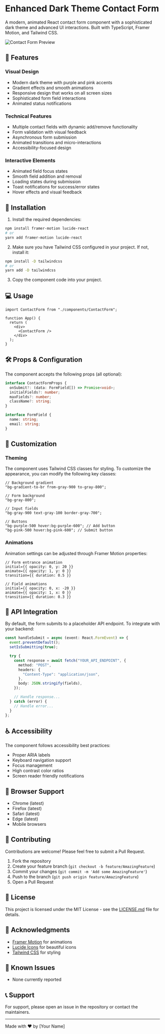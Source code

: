 # Enhanced Dark Theme Contact Form

A modern, animated React contact form component with a sophisticated dark theme and advanced UI interactions. Built with TypeScript, Framer Motion, and Tailwind CSS.

![Contact Form Preview](/api/placeholder/800/400)

## 🌟 Features

### Visual Design

- Modern dark theme with purple and pink accents
- Gradient effects and smooth animations
- Responsive design that works on all screen sizes
- Sophisticated form field interactions
- Animated status notifications

### Technical Features

- Multiple contact fields with dynamic add/remove functionality
- Form validation with visual feedback
- Asynchronous form submission
- Animated transitions and micro-interactions
- Accessibility-focused design

### Interactive Elements

- Animated field focus states
- Smooth field addition and removal
- Loading states during submission
- Toast notifications for success/error states
- Hover effects and visual feedback

## 🚀 Installation

1. Install the required dependencies:

```bash
npm install framer-motion lucide-react
# or
yarn add framer-motion lucide-react
```

2. Make sure you have Tailwind CSS configured in your project. If not, install it:

```bash
npm install -D tailwindcss
# or
yarn add -D tailwindcss
```

3. Copy the component code into your project.

## 💻 Usage

```tsx
import ContactForm from "./components/ContactForm";

function App() {
  return (
    <div>
      <ContactForm />
    </div>
  );
}
```

## 🛠️ Props & Configuration

The component accepts the following props (all optional):

```typescript
interface ContactFormProps {
  onSubmit?: (data: FormField[]) => Promise<void>;
  initialFields?: number;
  maxFields?: number;
  className?: string;
}

interface FormField {
  name: string;
  email: string;
}
```

## 🎨 Customization

### Theming

The component uses Tailwind CSS classes for styling. To customize the appearance, you can modify the following key classes:

```tsx
// Background gradient
"bg-gradient-to-br from-gray-900 to-gray-800";

// Form background
"bg-gray-800";

// Input fields
"bg-gray-900 text-gray-100 border-gray-700";

// Buttons
"bg-purple-500 hover:bg-purple-600"; // Add button
"bg-pink-500 hover:bg-pink-600"; // Submit button
```

### Animations

Animation settings can be adjusted through Framer Motion properties:

```tsx
// Form entrance animation
initial={{ opacity: 0, y: 20 }}
animate={{ opacity: 1, y: 0 }}
transition={{ duration: 0.5 }}

// Field animations
initial={{ opacity: 0, x: -20 }}
animate={{ opacity: 1, x: 0 }}
transition={{ duration: 0.3 }}
```

## 🔧 API Integration

By default, the form submits to a placeholder API endpoint. To integrate with your backend:

```typescript
const handleSubmit = async (event: React.FormEvent) => {
  event.preventDefault();
  setIsSubmitting(true);

  try {
    const response = await fetch("YOUR_API_ENDPOINT", {
      method: "POST",
      headers: {
        "Content-Type": "application/json",
      },
      body: JSON.stringify(fields),
    });

    // Handle response...
  } catch (error) {
    // Handle error...
  }
};
```

## ♿ Accessibility

The component follows accessibility best practices:

- Proper ARIA labels
- Keyboard navigation support
- Focus management
- High contrast color ratios
- Screen reader friendly notifications

## 📱 Browser Support

- Chrome (latest)
- Firefox (latest)
- Safari (latest)
- Edge (latest)
- Mobile browsers

## 🤝 Contributing

Contributions are welcome! Please feel free to submit a Pull Request.

1. Fork the repository
2. Create your feature branch (`git checkout -b feature/AmazingFeature`)
3. Commit your changes (`git commit -m 'Add some AmazingFeature'`)
4. Push to the branch (`git push origin feature/AmazingFeature`)
5. Open a Pull Request

## 📄 License

This project is licensed under the MIT License - see the [LICENSE.md](LICENSE.md) file for details.

## 🙏 Acknowledgments

- [Framer Motion](https://www.framer.com/motion/) for animations
- [Lucide Icons](https://lucide.dev/) for beautiful icons
- [Tailwind CSS](https://tailwindcss.com/) for styling

## 🐛 Known Issues

- None currently reported

## 📞 Support

For support, please open an issue in the repository or contact the maintainers.

---

Made with ❤️ by [Your Name]
